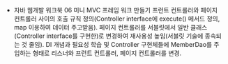 - 자바 웹개발 워크북
  06 미니 MVC 프레임 워크 만들기
  프런트 컨트롤러와 페이지 컨트롤러 사이의 호출 규칙 정의(Controller interface에 execute() 메서드 정의, map 이용하여 데이터 주고받음).
  페이지 컨트롤러를 서블릿에서 일반 클래스(Controller interface를 구현한)로 변경하여 재사용성 높임(서블릿 기술에 종속되는 것 줄임).
  DI 개념과 필요성 학습 및 Controller 구현체들에 MemberDao를 주입하는 형태로 리스너와 프런트 컨트롤러, 페이지 컨트롤러를 변경.

